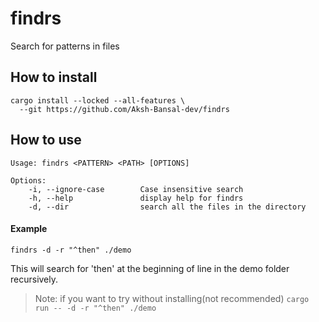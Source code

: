 # findrs

Search for patterns in files

## How to install

```
cargo install --locked --all-features \
  --git https://github.com/Aksh-Bansal-dev/findrs
```

## How to use

```
Usage: findrs <PATTERN> <PATH> [OPTIONS]

Options:
	-i, --ignore-case   	 Case insensitive search
	-h, --help          	 display help for findrs
	-d, --dir           	 search all the files in the directory
```

#### Example

```
findrs -d -r "^then" ./demo
```

This will search for 'then' at the beginning of line in the demo folder recursively.

> Note: if you want to try without installing(not recommended) `cargo run -- -d -r "^then" ./demo`

